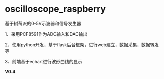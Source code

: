 # oscilloscope_raspberry
基于树莓派的0-5V示波器和信号发生器

1、采用PCF8591作为ADC输入和DAC输出

2、使用python开发，基于flask后台框架，进行web建立，数据采集，数据转发等

3、前端基于echart进行波形曲线的显示


**V0.4**
